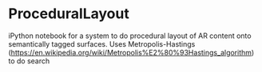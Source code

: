 # ProceduralLayout

iPython notebook for a system to do procedural layout of AR content onto semantically tagged surfaces.
Uses Metropolis-Hastings (https://en.wikipedia.org/wiki/Metropolis%E2%80%93Hastings_algorithm) to do search
